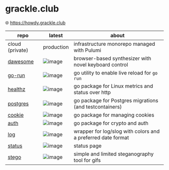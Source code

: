 # grackle.club

🌐 https://howdy.grackle.club

repo | latest | about
--- | --- | ---
cloud (private) | production | infrastructure monorepo managed with Pulumi
[dawesome](https://github.com/grackleclub/dawesome) | ![image](https://img.shields.io/github/v/release/grackleclub/dawesome) | browser-based synthesizer with novel keyboard control
[go-run](https://github.com/grackleclub/go-run) | ![image](https://img.shields.io/github/v/release/grackleclub/go-run) | go utility to enable live reload for `go run`
[healthz](https://github.com/grackleclub/healthz) | ![image](https://img.shields.io/github/v/release/grackleclub/healthz) | go package for Linux metrics and status over http
[postgres](https://github.com/grackleclub/postgres) | ![image](https://img.shields.io/github/v/release/grackleclub/postgres) | go package for Postgres migrations (and testcontainers)
[cookie](https://github.com/grackleclub/cookie) | ![image](https://img.shields.io/github/v/release/grackleclub/cookie) | go package for managing cookies
[auth](https://github.com/grackleclub/auth) | ![image](https://img.shields.io/github/v/release/grackleclub/auth) | go package for crypto and auth
[log](https://github.com/grackleclub/log) | ![image](https://img.shields.io/github/v/release/grackleclub/log) | wrapper for log/slog with colors and a preferred date format
[status](https://github.com/grackleclub/status) | ![image](https://img.shields.io/github/v/release/grackleclub/status) | status page
[stego](https://github.com/grackleclub/stego) | ![image](https://img.shields.io/github/v/release/grackleclub/stego) | simple and limited steganography tool for gifs

